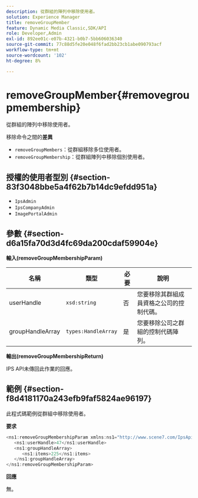 ```yaml
---
description: 從群組的陣列中移除使用者。
solution: Experience Manager
title: removeGroupMember
feature: Dynamic Media Classic,SDK/API
role: Developer,Admin
exl-id: 892ee01c-e07b-4321-b0b7-5bb606036340
source-git-commit: 77c88d5fe20e048f6fad2bb23cb1abe090793acf
workflow-type: tm+mt
source-wordcount: '102'
ht-degree: 8%

---
```


# removeGroupMember{#removegroupmembership}

從群組的陣列中移除使用者。

移除命令之間的&#x200B;**差異**

* `removeGroupMembers`：從群組移除多位使用者。
* `removeGroupMembership`：從群組陣列中移除個別使用者。

## 授權的使用者型別 {#section-83f3048bbe5a4f62b7b14dc9efdd951a}

* `IpsAdmin`
* `IpsCompanyAdmin`
* `ImagePortalAdmin`

## 參數 {#section-d6a15fa70d3d4fc69da200cdaf59904e}

**輸入(removeGroupMembershipParam)**

| 名稱 | 類型 | 必要 | 說明 |
|---|---|---|---|
| userHandle | `xsd:string` | 否 | 您要移除其群組成員資格之公司的控制代碼。 |
| groupHandleArray | `types:HandleArray` | 是 | 您要移除公司之群組的控制代碼陣列。 |

**輸出(removeGroupMembershipReturn)**

IPS API未傳回此作業的回應。

## 範例 {#section-f8d4181170a243efb9faf5824ae96197}

此程式碼範例從群組中移除使用者。

**要求**

```java
<ns1:removeGroupMembershipParam xmlns:ns1="http://www.scene7.com/IpsApi/xsd">
   <ns1:userHandle>47</ns1:userHandle>
   <ns1:groupHandleArray>
      <ns1:items>225</ns1:items>
   </ns1:groupHandleArray>
</ns1:removeGroupMembershipParam>
```

**回應**

無。
